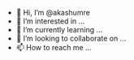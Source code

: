 - 👋 Hi, I’m @akashumre
- 👀 I’m interested in ...
- 🌱 I’m currently learning ...
- 💞️ I’m looking to collaborate on ...
- 📫 How to reach me ...

<!---
akashumre/akashumre is a ✨ special ✨ repository because its `README.md` (this file) appears on your GitHub profile.
You can click the Preview link to take a look at your changes.
--->
